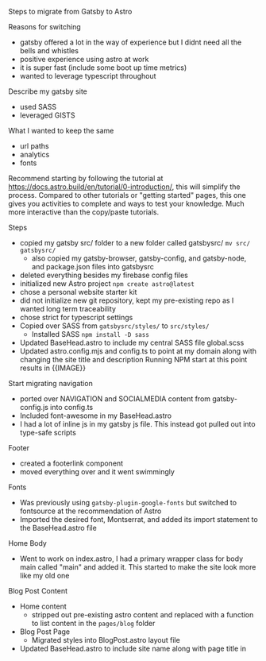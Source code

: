 Steps to migrate from Gatsby to Astro

Reasons for switching
- gatsby offered a lot in the way of experience but I didnt need all the bells and whistles
- positive experience using astro at work
- it is super fast (include some boot up time metrics)
- wanted to leverage typescript throughout

Describe my gatsby site
- used SASS
- leveraged GISTS

What I wanted to keep the same
- url paths
- analytics
- fonts

Recommend starting by following the tutorial at https://docs.astro.build/en/tutorial/0-introduction/, this will simplify the process. Compared to other tutorials or "getting started" pages, this one gives you activities to complete and ways to test your knowledge. Much more interactive than the copy/paste tutorials.

Steps
- copied my gatsby src/ folder to a new folder called gatsbysrc/ `mv src/ gatsbysrc/`
  - also copied my gatsby-browser, gatsby-config, and gatsby-node, and package.json files into gatsbysrc
- deleted everything besides my firebase config files
- initialized new Astro project `npm create astro@latest`
- chose a personal website starter kit
- did not initialize new git repository, kept my pre-existing repo as I wanted long term traceability
- chose strict for typescript settings
- Copied over SASS from `gatsbysrc/styles/` to `src/styles/`
  - Installed SASS `npm install -D sass`
- Updated BaseHead.astro to include my central SASS file global.scss
- Updated astro.config.mjs and config.ts to point at my domain along with changing the site title and description
Running NPM start at this point results in
{{IMAGE}}

Start migrating navigation
- ported over NAVIGATION and SOCIALMEDIA content from gatsby-config.js into config.ts
- Included font-awesome in my BaseHead.astro
- I had a lot of inline js in my gatsby js file. This instead got pulled out into type-safe scripts

Footer
- created a footerlink component
- moved everything over and it went swimmingly

Fonts
- Was previously using `gatsby-plugin-google-fonts` but switched to fontsource at the recommendation of Astro
- Imported the desired font, Montserrat, and added its import statement to the BaseHead.astro file

Home Body
- Went to work on index.astro, I had a primary wrapper class for body main called "main" and added it. This started to make the site look more like my old one

Blog Post Content 
- Home content
  - stripped out pre-existing astro content and replaced with a function to list content in the `pages/blog` folder
- Blog Post Page
  - Migrated styles into BlogPost.astro layout file
- Updated BaseHead.astro to include site name along with page title in <title> as well as meta title  
- At this point, I found inconsistent implementation between index.astro and layouts/BlogPost.astro- specifically with font variants.  In my case, the two layouts were not so different and could leverage a common layout.
- I created a layout called PageWrapper, it took two props, title and description with defaults tied to site config values.
- From there, I stripped down the BlogPost.astro layout that was auto generated and used PageWrapper around it.
- Doing this simplified the BlogPost layout and made it easier to read

Blog Post MDX, Embeds, and Images
- A couple of my previous articles leveraged MDX, Prism, or github/gist embeds. This had to be resolved.

- Use of FontAwesomeIcon component was switched for inline `<i>` tags
- shorthand gist embeds were switched to inline `<script>` embeds
- I ditched prism for shiki which is Astro's built in highlighter. I lost line numbers though. Down the road, I'd like to rebuild the CodeBlock.jsx component but that is for another day.

Generating Tag pages
- the tutorial at https://docs.astro.build/en/tutorial/5-astro-api/1/ explains it much better than I can. In short, this is very doable and the resulting code is much shorter than Gatsby

Updating site manifest and favicon
- I pulled all of the files from my favicon folder into Astro and then referenced the new favicon and site manifest in BaseHead.astro

Updating Blog Posts
- the paths for my blog posts changed with the switch- something I could have avoided but decided to change 
- to ensure old links didn't break, I updated my firebase.json config to add redirects

404 page
- 404 pages are easy, just create 404.astro under /pages and you are good to go!

Resources
- Astro documentation
- https://rodneylab.com/astro-js-sass-styling/